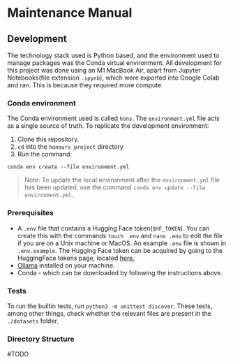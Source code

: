 # Maintenance Manual

## Development

The technology stack used is Python based, and the environment used to manage packages was the Conda virtual environment. All development for this project was done using an M1 MacBook Air, apart from Jupyter Notebooks(file extension `.ipynb`), which were exported into Google Colab and ran. This is because they required more compute. 

### Conda environment

The Conda environment used is called `hons`. The `environment.yml` file acts as a single source of truth. 
To replicate the development environment:
1. Clone this repository.
2. `cd` into the `honours_project` directory
3. Run the command: 

```
conda env create --file environment.yml
```

> Note: To update the local environment after the `environment.yml` file has been updated, use the command ```conda env update --file environment.yml```. 

### Prerequisites

- A `.env` file that contains a Hugging Face token(`$HF_TOKEN`). You can create this with the commands `touch .env` and `nano .env` to edit the file if you are on a Unix machine or MacOS. An example `.env` file is shown in `.env.example`. The Hugging Face token can be acquired by going to the HuggingFace tokens page, located [here.](https://huggingface.co/settings/tokens)
- [Ollama](https://ollama.com/download) installed on your machine.
- Conda - which can be downloaded by following the instructions above.

### Tests

To run the builtin tests, run
```python3 -m unittest discover```. These tests, among other things, check whether the relevant files are present in the `./datasets` folder. 
 

### Directory Structure
#TODO
